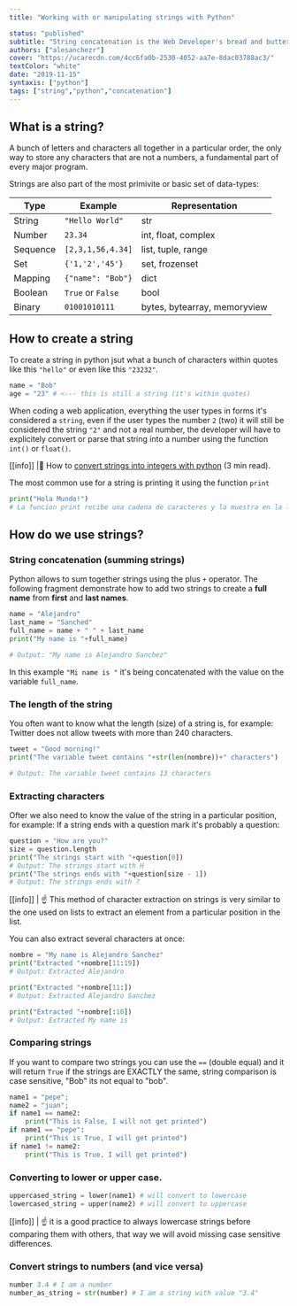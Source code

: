 ```yaml
---
title: "Working with or manipulating strings with Python"

status: "published"
subtitle: "String concatenation is the Web Developer's bread and butter, our job is to concatenate strings to create HTML/CSS documents programmatically"
authors: ["alesanchezr"]
cover: "https://ucarecdn.com/4cc6fa0b-2530-4052-aa7e-8dac03788ac3/"
textColor: "white"
date: "2019-11-15"
syntaxis: ["python"]
tags: ["string","python","concatenation"]
---
```




## What is a string?

A bunch of letters and characters all together in a particular order, the only way to store any characters that are not a numbers, a fundamental part of every major program.

Strings are also part of the most primivite or basic set of data-types: 

| Type      | Example           | Representation                |
| ---       | ---               | ---                           |
| String    | `"Hello World"`   | str                           | just characters in a sequence                                 |
| Number    | `23.34`           | int, float, complex           | just numbers                                                  |
| Sequence  | `[2,3,1,56,4.34]` | list, tuple, range            | Iterable list of values with numerical indexes for positions  |
| Set       | `{'1,'2','45'}`   | set, frozenset                | Like Sequence but unordered and with duplicate elements       |
| Mapping   | `{"name": "Bob"}` | dict                          | Like Sequence but indexes are characters intead of incremental numbers |
| Boolean   | `True` or `False` | bool                          | just True or False |
| Binary    | `01001010111`     | bytes, bytearray, memoryview  | Ideal for low level operations                                |

## How to create a string

To create a string in python jsut what a bunch of characters within quotes like this `"hello"` or even like this `"23232"`.

```python
name = "Bob"
age = "23" # <--- this is still a string (it's within quotes)
```

When coding a web application, everything the user types in forms it's considered a `string`, even if the user types the number `2` (two) it will still be considered the string `"2"` and not a real number, the developer will have to explicitely convert or parse that string into a number using the function `int()` or `float()`.

[[info]]
|:link: How to [convert strings into integers with python](https://guide.freecodecamp.org/python/how-to-convert-strings-into-integers-in-python/) (3 min read).

The most common use for a string is printing it using the function `print`

```python
print("Hola Mundo!")
# La funcion print recibe una cadena de caracteres y la muestra en la linea de commandos / terminal del computador.
 ```

## How do we use strings?

### String concatenation (summing strings)

Python allows to sum together strings using the plus `+` operator. The following fragment demonstrate how to add two strings to create a **full name** from **first** and **last names**.

```python
name = "Alejandro"
last_name = "Sanched"
full_name = name + " " + last_name
print("My name is "+full_name)

# Output: "My name is Alejandro Sanchez"
 ```

In this example `"Mi name is "` it's being concatenated with the value on the variable `full_name`.

### The length of the string

You often want to know what the length (size) of a string is, for example: Twitter does not allow tweets with more than 240 characters.

```python
tweet = "Good morning!"
print("The variable tweet contains "+str(len(nombre))+" characters")

# Output: The variable tweet contains 13 characters
```


### Extracting characters

Ofter we also need to know the value of the string in a particular position, for example: If a string ends with a question mark it's probably a question:

```python
question = "How are you?"
size = question.length
print("The strings start with "+question[0])
# Output: The strings start with H
print("The strings ends with "+question[size - 1])
# Output: The strings ends with ?

```

[[info]]
| :point_up: This method of character extraction on strings is very similar to the one used on lists to extract an element from a particular position in the list.

You can also extract several characters at once:

```python
nombre = "My name is Alejandro Sanchez"
print("Extracted "+nombre[11:19])
# Output: Extracted Alejandro

print("Extracted "+nombre[11:])
# Output: Extracted Alejandro Sanchez

print("Extracted "+nombre[:10])
# Output: Extracted My name is 
```

### Comparing strings

If you want to compare two strings you can use the `==` (double equal) and it will return `True` if the strings are EXACTLY the same, string comparison is case sensitive, "Bob" its not equal to "bob".

```python
name1 = "pepe";
name2 = "juan";
if name1 == name2:
    print("This is False, I will not get printed")
if name1 == "pepe":
    print("This is True, I will get printed")
if name1 != name2:
    print("This is True, I will get printed")
```

### Converting to lower or upper case.

```python
uppercased_string = lower(name1) # will convert to lowercase
lowercased_string = upper(name2) # will convert to uppercase
```

[[info]]
| :point_up: it is a good practice to always lowercase strings before comparing them with others, that way we will avoid missing case sensitive differences.

### Convert strings to numbers (and vice versa)

```python
number 3.4 # I am a number
number_as_string = str(number) # I am a string with value "3.4"
```
